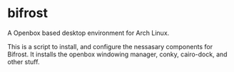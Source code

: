 # bifrost
A Openbox based desktop environment for Arch Linux.


This is a script to install, and configure the nessasary components for Bifrost.
It installs the openbox windowing manager, conky, cairo-dock, and other stuff.

